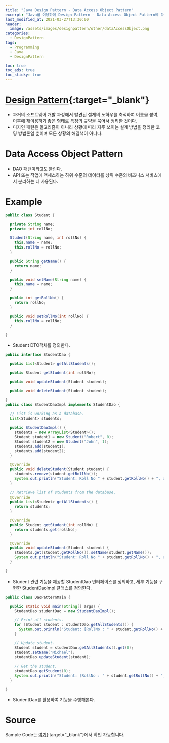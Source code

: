 ```yaml
---
title: "Java Design Pattern - Data Access Object Pattern"
excerpt: "Java를 이용하여 Design Pattern - Data Access Object Pattern에 대해 설명합니다."
last_modified_at: 2021-03-27T13:30:00
header:
  image: /assets/images/designpattern/other/dataAccessObject.png
categories:
  - DesignPattern
tags:
  - Programming
  - Java
  - DesignPattern

toc: true
toc_ads: true
toc_sticky: true
---
```

# [Design Pattern](../designpattern){:target="_blank"}
- 과거의 소프트웨어 개발 과정에서 발견된 설계의 노하우를 축적하여 이름을 붙여, 이후에 재이용하기 좋은 형태로 특정의 규약을 묶어서 정리한 것이다.
- 디자인 패턴은 알고리즘이 아니라 상황에 따라 자주 쓰이는 설계 방법을 정리한 코딩 방법론일 뿐이며 모든 상황의 해결책이 아니다.

# Data Access Object Pattern
- DAO 패턴이라고도 불린다.
- API 또는 작업에 액세스하는 하위 수준의 데이터를 상위 수준의 비즈니스 서비스에서 분리하는 데 사용된다.

# Example
```java
public class Student {

  private String name;
  private int rollNo;

  Student(String name, int rollNo) {
    this.name = name;
    this.rollNo = rollNo;
  }

  public String getName() {
    return name;
  }

  public void setName(String name) {
    this.name = name;
  }

  public int getRollNo() {
    return rollNo;
  }

  public void setRollNo(int rollNo) {
    this.rollNo = rollNo;
  }

}
```

- Student DTO객체를 정의한다.

```java
public interface StudentDao {

  public List<Student> getAllStudents();

  public Student getStudent(int rollNo);

  public void updateStudent(Student student);

  public void deleteStudent(Student student);

}
public class StudentDaoImpl implements StudentDao {

  // List is working as a database.
  List<Student> students;

  public StudentDaoImpl() {
    students = new ArrayList<Student>();
    Student student1 = new Student("Robert", 0);
    Student student2 = new Student("John", 1);
    students.add(student1);
    students.add(student2);
  }

  @Override
  public void deleteStudent(Student student) {
    students.remove(student.getRollNo());
    System.out.println("Student: Roll No " + student.getRollNo() + ", deleted from database");
  }

  // Retrieve list of students from the database.
  @Override
  public List<Student> getAllStudents() {
    return students;
  }

  @Override
  public Student getStudent(int rollNo) {
    return students.get(rollNo);
  }

  @Override
  public void updateStudent(Student student) {
    students.get(student.getRollNo()).setName(student.getName());
    System.out.println("Student: Roll No " + student.getRollNo() + ", updated in the database");
  }

}
```

- Student 관련 기능을 제공할 StudentDao 인터페이스를 정의하고, 세부 기능을 구현한 StudentDaoImpl 클래스를 정의한다.

```java
public class DaoPatternMain {

  public static void main(String[] args) {
    StudentDao studentDao = new StudentDaoImpl();

    // Print all students.
    for (Student student : studentDao.getAllStudents()) {
      System.out.println("Student: [RollNo : " + student.getRollNo() + ", Name : " + student.getName() + " ]");
    }

    // Update student.
    Student student = studentDao.getAllStudents().get(0);
    student.setName("Michael");
    studentDao.updateStudent(student);

    // Get the student.
    studentDao.getStudent(0);
    System.out.println("Student: [RollNo : " + student.getRollNo() + ", Name : " + student.getName() + " ]");
  }

}
```

- StudentDao를 활용하여 기능을 수행해본다.

# Source
Sample Code는 [여기](https://github.com/GracefulSoul/designpattern/tree/master/src/main/java/gracefulsoul/other/dataAccessObject){:target="_blank"}에서 확인 가능합니다.